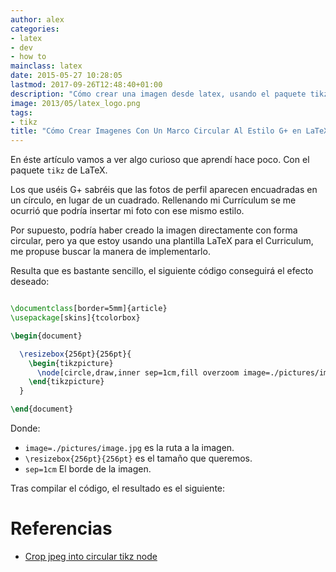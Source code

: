 ```yaml
---
author: alex
categories:
- latex
- dev
- how to
mainclass: latex
date: 2015-05-27 10:28:05
lastmod: 2017-09-26T12:48:40+01:00
description: "Cómo crear una imagen desde latex, usando el paquete tikz, para insertar  una foto en un marco circular, al estilo de la red social de Google, G+."
image: 2013/05/latex_logo.png
tags:
- tikz
title: "Cómo Crear Imagenes Con Un Marco Circular Al Estilo G+ en LaTeX"
---
```


En éste artículo vamos a ver algo curioso que aprendí hace poco. Con el paquete `tikz` de LaTeX.

Los que uséis G+ sabréis que las fotos de perfil aparecen encuadradas en un círculo, en lugar de un cuadrado. Rellenando mi Currículum se me ocurrió que podría insertar mi foto con ese mismo estilo.

Por supuesto, podría haber creado la imagen directamente con forma circular, pero ya que estoy usando una plantilla LaTeX para el Curriculum, me propuse buscar la manera de implementarlo.

<!--more--><!--ad-->

Resulta que es bastante sencillo, el siguiente código conseguirá el efecto deseado:

```latex

\documentclass[border=5mm]{article}
\usepackage[skins]{tcolorbox}

\begin{document}

  \resizebox{256pt}{256pt}{
    \begin{tikzpicture}
      \node[circle,draw,inner sep=1cm,fill overzoom image=./pictures/image.jpg] (A) {};
    \end{tikzpicture}
  }

\end{document}

```

Donde:

* `image=./pictures/image.jpg` es la ruta a la imagen.
* `\resizebox{256pt}{256pt}` es el tamaño que queremos.
* `sep=1cm` El borde de la imagen.

Tras compilar el código, el resultado es el siguiente:

<figure>
    <amp-img sizes="(min-width: 558px) 558px, 100vw" on="tap:lightbox1" role="button" tabindex="0" layout="responsive" src="/img/Cómo-Crear-Imagenes-Con-Un-Marco-Circular-Al-Estilo-G+-en-LaTeX.jpg" title="Cómo Crear Imagenes Con Un Marco Circular Al Estilo G+ en LaTeX" alt="Cómo Crear Imagenes Con Un Marco Circular Al Estilo G+ en LaTeX" width="558px" height="559px" />
</figure>

# Referencias

- [Crop jpeg into circular tikz node](http://tex.stackexchange.com/questions/193555/crop-jpeg-into-circular-tikz-node "Crop jpeg into circular tikz node")
